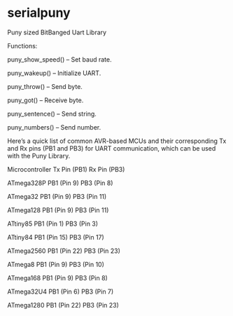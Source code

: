 # serialpuny
Puny sized  BitBanged Uart Library

Functions:

puny_show_speed() – Set baud rate.

puny_wakeup() – Initialize UART.

puny_throw() – Send byte.

puny_got() – Receive byte.

puny_sentence() – Send string.

puny_numbers() – Send number.


Here’s a quick list of common AVR-based MCUs and their corresponding Tx and Rx pins (PB1 and PB3) for UART communication, which can be used with the Puny Library.


Microcontroller	Tx Pin (PB1)	Rx Pin (PB3)


ATmega328P	PB1 (Pin 9)	PB3 (Pin 8)


ATmega32	PB1 (Pin 9)	PB3 (Pin 11)

ATmega128	PB1 (Pin 9)	PB3 (Pin 11)

ATtiny85	PB1 (Pin 1)	PB3 (Pin 3)

ATtiny84	PB1 (Pin 15)	PB3 (Pin 17)

ATmega2560	PB1 (Pin 22)	PB3 (Pin 23)

ATmega8	PB1 (Pin 9)	PB3 (Pin 10)

ATmega168	PB1 (Pin 9)	PB3 (Pin 8)

ATmega32U4	PB1 (Pin 6)	PB3 (Pin 7)

ATmega1280	PB1 (Pin 22)	PB3 (Pin 23)

